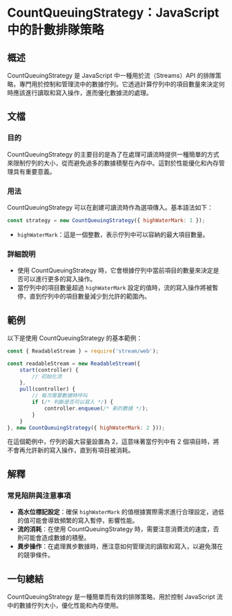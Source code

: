 <!--
Meta Description: # CountQueuingStrategy：JavaScript 中的計數排隊策略 ## 概述 CountQueuingStrategy 是 JavaScript 中一種用於流（Streams）API 的排隊策略，專門用於控制和管理流中的數據佇列。它透過計算佇列中的項目數量來決定何時應該進行讀取和...
Meta Keywords: countqueuingstrategy, javascript, highwatermark, const, new
-->

# CountQueuingStrategy：JavaScript 中的計數排隊策略

## 概述
CountQueuingStrategy 是 JavaScript 中一種用於流（Streams）API 的排隊策略，專門用於控制和管理流中的數據佇列。它透過計算佇列中的項目數量來決定何時應該進行讀取和寫入操作，進而優化數據流的處理。

## 文檔
### 目的
CountQueuingStrategy 的主要目的是為了在處理可讀流時提供一種簡單的方式來限制佇列的大小，從而避免過多的數據積壓在內存中。這對於性能優化和內存管理具有重要意義。

### 用法
CountQueuingStrategy 可以在創建可讀流時作為選項傳入。基本語法如下：

```javascript
const strategy = new CountQueuingStrategy({ highWaterMark: 1 });
```

- `highWaterMark`：這是一個整數，表示佇列中可以容納的最大項目數量。

### 詳細說明
- 使用 CountQueuingStrategy 時，它會根據佇列中當前項目的數量來決定是否可以進行更多的寫入操作。
- 當佇列中的項目數量超過 `highWaterMark` 設定的值時，流的寫入操作將被暫停，直到佇列中的項目數量減少到允許的範圍內。

## 範例
以下是使用 CountQueuingStrategy 的基本範例：

```javascript
const { ReadableStream } = require('stream/web');

const readableStream = new ReadableStream({
    start(controller) {
        // 初始化流
    },
    pull(controller) {
        // 每次需要數據時呼叫
        if (/* 判斷是否可以寫入 */) {
            controller.enqueue(/* 新的數據 */);
        }
    }
}, new CountQueuingStrategy({ highWaterMark: 2 }));
```

在這個範例中，佇列的最大容量設置為 2，這意味著當佇列中有 2 個項目時，將不會再允許新的寫入操作，直到有項目被消耗。

## 解釋
### 常見陷阱與注意事項
- **高水位標記設定**：確保 `highWaterMark` 的值根據實際需求進行合理設定，過低的值可能會導致頻繁的寫入暫停，影響性能。
- **流的消耗**：在使用 CountQueuingStrategy 時，需要注意消費流的速度，否則可能會造成數據的積壓。
- **異步操作**：在處理異步數據時，應注意如何管理流的讀取和寫入，以避免潛在的競爭條件。

## 一句總結
CountQueuingStrategy 是一種簡單而有效的排隊策略，用於控制 JavaScript 流中的數據佇列大小，優化性能和內存使用。